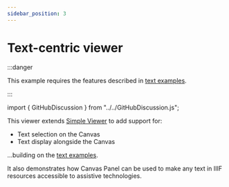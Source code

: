 ```yaml
---
sidebar_position: 3
---
```


# Text-centric viewer

:::danger

This example requires the features described in [text examples](../../docs/examples/handling-text).

:::

import { GitHubDiscussion } from "../../GitHubDiscussion.js";

This viewer extends [Simple Viewer](./simple-viewer) to add support for:

* Text selection on the Canvas
* Text display alongside the Canvas

...building on the [text examples](../../docs/examples/handling-text).

It also demonstrates how Canvas Panel can be used to make any text in IIIF resources accessible to assistive technologies.


<GitHubDiscussion ghid="20" />